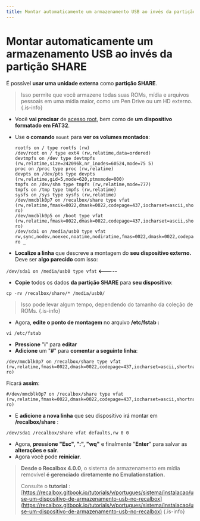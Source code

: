 ```yaml
---
title: Montar automaticamente um armazenamento USB ao invés da partição SHARE
---
```


# Montar automaticamente um armazenamento USB ao invés da partição SHARE

É possível **usar uma unidade externa** como **partição SHARE**.


>Isso permite que você armazene todas suas ROMs, mídia e arquivos pessoais em uma mídia maior, como um Pen Drive ou um HD externo.
{.is-info}

* Você **vai precisar** de [acesso root](https://recalbox.gitbook.io/tutorials/v/portugues/sistema/acesso/acesso-root-via-terminal), bem como de **um dispositivo formatado em FAT32**. 
* Use **o comando** `mount` para **ver os volumes montados**:

  ```text
  rootfs on / type rootfs (rw)
  /dev/root on / type ext4 (rw,relatime,data=ordered)
  devtmpfs on /dev type devtmpfs (rw,relatime,size=242096k,nr_inodes=60524,mode=75 5)
  proc on /proc type proc (rw,relatime)
  devpts on /dev/pts type devpts (rw,relatime,gid=5,mode=620,ptmxmode=000)
  tmpfs on /dev/shm type tmpfs (rw,relatime,mode=777)
  tmpfs on /tmp type tmpfs (rw,relatime)
  sysfs on /sys type sysfs (rw,relatime)
  /dev/mmcblk0p7 on /recalbox/share type vfat (rw,relatime,fmask=0022,dmask=0022,codepage=437,iocharset=ascii,shortname=mixed,errors=remount-ro)
  /dev/mmcblk0p5 on /boot type vfat (rw,relatime,fmask=0022,dmask=0022,codepage=437,iocharset=ascii,shortname=mixed,errors=remount-ro)
  /dev/sda1 on /media/usb0 type vfat rw,sync,nodev,noexec,noatime,nodiratime,fmas=0022,dmask=0022,codepage=437,iocharset=ascii,shortname=mixed,errors=remount-ro _
  ```

* **Localize a linha** que descreve a montagem do **seu dispositivo externo.** Deve ser **algo parecido** com isso:

`/dev/sda1 on /media/usb0 type vfat` **&lt;-----**

* **Copie** todos os dados **da partição SHARE** para **seu dispositivo**:

`cp -rv /recalbox/share/* /media/usb0/`


>Isso pode levar algum tempo, dependendo do tamanho da coleção de ROMs.
{.is-info}

* Agora, **edite o ponto de montagem** no arquivo **/etc/fstab :**

`vi /etc/fstab`

* **Pressione** "**i**" para **editar** 
* **Adicione** um "**\#**" para **comentar a seguinte linha**:

```text
/dev/mmcblk0p7 on /recalbox/share type vfat (rw,relatime,fmask=0022,dmask=0022,codepage=437,iocharset=ascii,shortname=mixed,errors=remount-ro)
```

Ficará **assim**:

```text
#/dev/mmcblk0p7 on /recalbox/share type vfat (rw,relatime,fmask=0022,dmask=0022,codepage=437,iocharset=ascii,shortname=mixed,errors=remount-ro)
```

* E **adicione a nova linha** que seu dispositivo irá montar em **/recalbox/share** :

`/dev/sda1 /recalbox/share vfat defaults,rw 0 0` 

* Agora, **pressione "Esc", ":", "wq"** e finalmente "**Enter**" para salvar as **alterações e sair**.
* Agora você pode **reiniciar**.


>**Desde o Recalbox 4.0.0**, o sistema de armazenamento em mídia removível **é gerenciado diretamente no Emulationstation.**
>
>  
>Consulte o **tutorial** : [https://recalbox.gitbook.io/tutorials/v/portugues/sistema/instalacao/use-um-dispositivo-de-armazenamento-usb-no-recalbox](https://recalbox.gitbook.io/tutorials/v/portugues/sistema/instalacao/use-um-dispositivo-de-armazenamento-usb-no-recalbox)
{.is-info}

